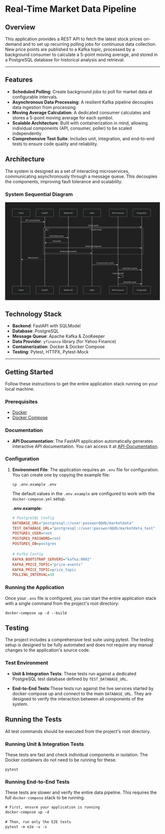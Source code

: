 # Real-Time Market Data Pipeline

## Overview

This application provides a REST API to fetch the latest stock prices on-demand and to set up recurring polling jobs for continuous data collection. New price points are published to a Kafka topic, processed by a background consumer to calculate a 5-point moving average, and stored in a PostgreSQL database for historical analysis and retrieval.


---

## Features

- **Scheduled Polling**: Create background jobs to poll for market data at configurable intervals.
- **Asynchronous Data Processing**: A resilient Kafka pipeline decouples data ingestion from processing.
- **Moving Average Calculation**: A dedicated consumer calculates and stores a 5-point moving average for each symbol.
- **Scalable Architecture**: Built with containerization in mind, allowing individual components (API, consumer, poller) to be scaled independently.
- **Comprehensive Test Suite**: Includes unit, integration, and end-to-end tests to ensure code quality and reliability.

## Architecture

The system is designed as a set of interacting microservices, communicating asynchronously through a message queue. This decouples the components, improving fault tolerance and scalability.

### System Sequential Diagram
![System Architecture](/WTA/assets/sequential_diagram.png)


## Technology Stack

- **Backend**: FastAPI with SQLModel
- **Database**: PostgreSQL
- **Message Queue**: Apache Kafka & ZooKeeper
- **Data Provider**: `yfinance` library (for Yahoo Finance)
- **Containerization**: Docker & Docker Compose
- **Testing**: Pytest, HTTPX, Pytest-Mock

---


## Getting Started

Follow these instructions to get the entire application stack running on your local machine.

### Prerequisites

- [Docker](https://www.docker.com/products/docker-desktop/)
- [Docker Compose](https://docs.docker.com/compose/install/)


### Documentation
- **API Documentation**: The FastAPI application automatically generates interactive API documentation. You can access it at [API-Documentation](https://dheerajkrishna141.github.io/blockhouse/).

### Configuration

1.  **Environment File**: The application requires an `.env` file for configuration. You can create one by copying the example file:
    ```
    cp .env.example .env
    ```
    The default values in the `.env.example` are configured to work with the `docker-compose.yml` setup.

    **.env.example:**
    ```ini
    # PostgreSQL Config
    DATABASE_URL="postgresql://user:password@db/marketdata"
    TEST_DATABASE_URL="postgresql://user:password@db/marketdata_test"
    POSTGRES_USER=root
    POSTGRES_PASSWORD=root
    POSTGRES_DB=postgres

    # Kafka Config
    KAFKA_BOOTSTRAP_SERVERS="kafka:9092"
    KAFKA_PRICE_TOPIC="price-events"
    KAFKA_PRICE_TOPIC=price_topic
    POLLING_INTERVAL=10
    
### Running the Application

Once your `.env` file is configured, you can start the entire application stack with a single command from the project's root directory:

```
docker-compose up -d --build
```

## Testing
The project includes a comprehensive test suite using pytest. The testing setup is designed to be fully automated and does not require any manual changes to the application's source code.

### Test Environment

- **Unit & Integration Tests**: These tests run against a dedicated PostgreSQL test database defined by `TEST_DATABASE_URL`. 


- **End-to-End Tests**:These tests run against the live services started by docker-compose up and connect to the main `DATABASE_URL`. They are designed to verify the interaction between all components of the system.

## Running the Tests
All test commands should be executed from the project's root directory.


### Running Unit & Integration Tests
These tests are fast and check individual components in isolation. The Docker containers do not need to be running for these.

```
pytest
```

### Running End-to-End Tests
These tests are slower and verify the entire data pipeline. This requires the full `docker-compose` stack to be running.


```
# First, ensure your application is running
docker-compose up -d

# Then, run only the E2E tests
pytest -m e2e -v -s

```

